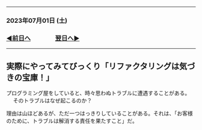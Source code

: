 
---
### 2023年07月01日 (土)

### [◀️前日へ](https://github.com/yuasys/chatty-journal/blob/main/2023/06/2023-06-30.md)&emsp;&emsp;&emsp;&emsp;[翌日へ▶️](https://github.com/yuasys/chatty-journal/blob/main/2023/07/2023-07-02.md)
---

## 実際にやってみてびっくり「リファクタリングは気づきの宝庫！」

プログラミング屋をしていると、時々思わぬトラブルに遭遇することがある。 　
そのトラブルはなぜ起こるのか？

理由は山ほどあるが、ただ一つはっきりしていることがある。それは、「お客様のために、トラブルは解消する責任を果たすこと」だ。
